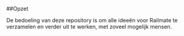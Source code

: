 ##Opzet

De bedoeling van deze repository is om alle ideeën voor Railmate te verzamelen en verder uit te werken, met zoveel mogelijk mensen.